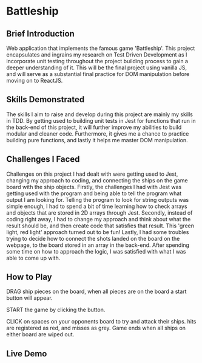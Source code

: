 <h1> Battleship </h1>

<h2>Brief Introduction </h2>

Web application that implements the famous game 'Battleship'.  This project encapsulates and ingrains my research on Test Driven Development as I incorporate unit testing throughout the project building process to gain a deeper understanding of it.  This will be the final project using vanilla JS, and will serve as a substantial final practice for DOM manipulation before moving on to ReactJS.

<h2>Skills Demonstrated</h2>

The skills I aim to raise and develop during this project are mainly my skills in TDD.  By getting used to building unit tests in Jest for functions that run in the back-end of this project, it will further improve my abilities to build modular and cleaner code.  Furthermore, it gives me a chance to practice building pure functions, and lastly it helps me master DOM manipulation.

<h2>Challenges I Faced</h2>

Challenges on this project I had dealt with were getting used to Jest, changing my approach to coding, and connecting the ships on the game board with the ship objects.  Firstly, the challenges I had with Jest was getting used with the program and being able to tell the program what output I am looking for.  Telling the program to look for string outputs was simple enough, I had to spend a bit of time learning how to check arrays and objects that are stored in 2D arrays through Jest.  Secondly, instead of coding right away, I had to change my approach and think about what the result should be, and then create code that satisfies that result.  This 'green light, red light' approach turned out to be fun!  Lastly, I had some troubles trying to decide how to connect the shots landed on the board on the webpage, to the board stored in an array in the back-end.  After spending some time on how to approach the logic, I was satisfied with what I was able to come up with.

<h2>How to Play</h2>

DRAG ship pieces on the board, when all pieces are on the board a start button will appear.

START the game by clicking the button.

CLICK on spaces on your opponents board to try and attack their ships.  hits are registered as red, and misses as grey.  Game ends when all ships on either board are wiped out.

<h2>Live Demo</h2>

